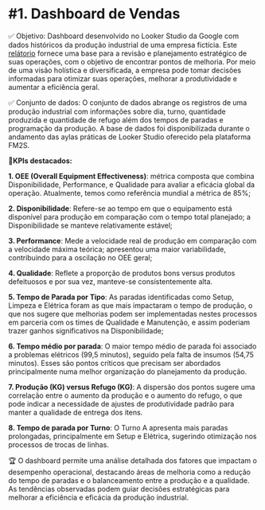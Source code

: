 # #1. Dashboard de Vendas

✅ Objetivo: Dashboard desenvolvido no Looker Studio da Google com dados históricos da produção industrial de uma empresa fictícia. Este [relátorio](https://lookerstudio.google.com/s/lbkqoAAwSA4) fornece uma base para a revisão e planejamento estratégico de suas operações, com o objetivo de encontrar pontos de melhoria. Por meio de uma visão holística e diversificada, a empresa pode tomar decisões informadas para otimizar suas operações, melhorar a produtividade e aumentar a eficiência geral.

✅ Conjunto de dados: O conjunto de dados abrange os registros de uma produção industrial com informações sobre dia, turno, quantidade produzida e quantidade de refugo além dos tempos de paradas e programação da produção. A base de dados foi disponibilizada durante o andamento das aylas práticas de Looker Studio oferecido pela plataforma FM2S.  

📍**KPIs destacados:** 

**1. OEE (Overall Equipment Effectiveness)**: métrica composta que combina Disponibilidade, Performance, e Qualidade para avaliar a eficácia global da operação. Atualmente, temos como referência mundial a métrica de 85%;

**2. Disponibilidade**: Refere-se ao tempo em que o equipamento está disponível para produção em comparação com o tempo total planejado; a Disponibilidade se manteve relativamente estável;

**3. Performance**: Mede a velocidade real de produção em comparação com a velocidade máxima teórica; apresentou uma maior variabilidade, contribuindo para a oscilação no OEE geral;

**4. Qualidade**: Reflete a proporção de produtos bons versus produtos defeituosos e por sua vez, manteve-se consistentemente alta.

**5. Tempo de Parada por Tipo**: As paradas identificadas como Setup, Limpeza e Elétrica foram as que mais impactaram o tempo de produção, o que nos sugere que  melhorias podem ser implementadas nestes processos em parceria com os times de Qualidade e Manutenção, e assim poderiam trazer ganhos significativos na Disponibilidade;

**6. Tempo médio por parada**: O maior tempo médio de parada foi associado a problemas elétricos (99,5 minutos), seguido pela falta de insumos (54,75 minutos). Esses são pontos críticos que precisam ser abordados principalmente numa melhor organização do planejamento da produção. 

**7. Produção (KG) versus Refugo (KG)**: A dispersão dos pontos sugere uma correlação entre o aumento da produção e o aumento do refugo, o que pode indicar a necessidade de ajustes de produtividade padrão para manter a qualidade de entrega dos itens. 

**8. Tempo de parada por Turno**: O Turno A apresenta mais paradas prolongadas, principalmente em Setup e Elétrica, sugerindo otimização nos processos de trocas de linhas. 

🏆 O dashboard permite uma análise detalhada dos fatores que impactam o desempenho operacional, destacando áreas de melhoria como a redução do tempo de paradas e o balanceamento entre a produção e a qualidade. As tendências observadas podem guiar decisões estratégicas para melhorar a eficiência e eficácia da produção industrial.  
